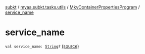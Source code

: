 [subkt](../../index.md) / [myaa.subkt.tasks.utils](../index.md) / [MkvContainerPropertiesProgram](index.md) / [service_name](./service_name.md)

# service_name

`val service_name: `[`String`](https://kotlinlang.org/api/latest/jvm/stdlib/kotlin/-string/index.html)`?` [(source)](https://github.com/Myaamori/SubKt/blob/0.1.11/src/main/kotlin/myaa/subkt/tasks/utils/mkvmerge.kt#L42)